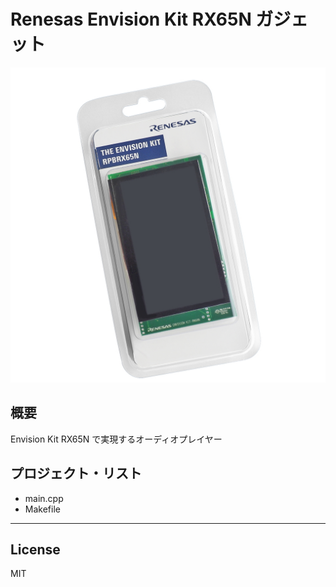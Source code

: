 Renesas Envision Kit RX65N ガジェット
=========
![R5F564ML](../RTK5RX65N.jpg)

## 概要
Envision Kit RX65N で実現するオーディオプレイヤー

   
## プロジェクト・リスト
 - main.cpp
 - Makefile
   
-----
   
License
----

MIT
